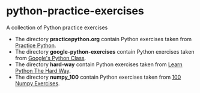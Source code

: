# python-practice-exercises
A collection of Python practice exercises

* The directory __practicepython.org__ contain Python exercises taken from [Practice Python](www.practicepython.org).
* The directory __google-python-exercises__ contain Python exercises taken from [Google's Python Class](https://developers.google.com/edu/python/exercises/basic).
* The directory __hard-way__ contain Python exercises taken from [Learn Python The Hard Way](https://learnpythonthehardway.org/book/).
* The directory __numpy_100__ contain Python exercises taken from [100 Numpy Exercises](https://github.com/rougier/numpy-100).
